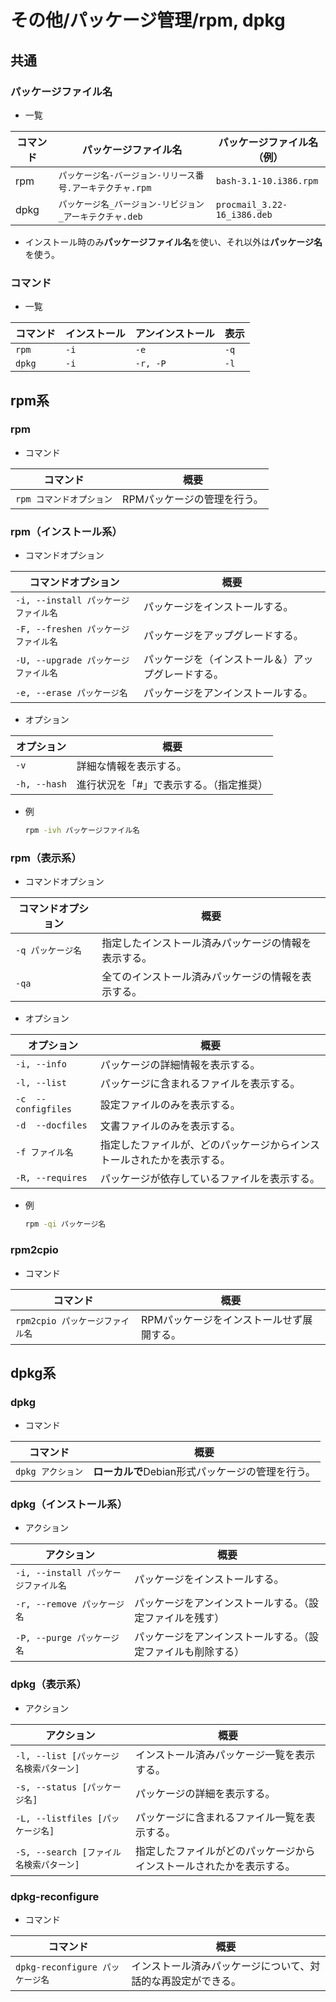 # その他/パッケージ管理/rpm, dpkg

## 共通

### パッケージファイル名

- 一覧

| コマンド | パッケージファイル名                                      | パッケージファイル名（例）  |
| -------- | --------------------------------------------------------- | --------------------------- |
| rpm      | `パッケージ名-バージョン-リリース番号.アーキテクチャ.rpm` | `bash-3.1-10.i386.rpm`      |
| dpkg     | `パッケージ名_バージョン-リビジョン_アーキテクチャ.deb`   | `procmail_3.22-16_i386.deb` |

- インストール時のみ**パッケージファイル名**を使い、それ以外は**パッケージ名**を使う。

### コマンド

- 一覧

| コマンド | インストール | アンインストール | 表示 |
| -------- | ------------ | ---------------- | ---- |
| `rpm`    | `-i`         | `-e`             | `-q` |
| `dpkg`   | `-i`         | `-r, -P`         | `-l` |

## rpm系

### rpm

- コマンド

|コマンド|概要|
|---|---|
|`rpm コマンドオプション`|RPMパッケージの管理を行う。|

### rpm（インストール系）

- コマンドオプション

| コマンドオプション                   | 概要                                               |
| ------------------------------------ | -------------------------------------------------- |
| `-i, --install パッケージファイル名` | パッケージをインストールする。                     |
| `-F, --freshen パッケージファイル名` | パッケージをアップグレードする。                   |
| `-U, --upgrade パッケージファイル名` | パッケージを（インストール＆）アップグレードする。 |
| `-e, --erase パッケージ名`           | パッケージをアンインストールする。                 |
  
- オプション

| オプション   | 概要                                    |
| ------------ | --------------------------------------- |
| `-v`         | 詳細な情報を表示する。                  |
| `-h, --hash` | 進行状況を「#」で表示する。（指定推奨） |

- 例

  ```bash
  rpm -ivh パッケージファイル名
  ```

### rpm（表示系）

- コマンドオプション

| コマンドオプション | 概要                                                 |
| ------------------ | ---------------------------------------------------- |
| `-q パッケージ名`  | 指定したインストール済みパッケージの情報を表示する。 |
| `-qa`              | 全てのインストール済みパッケージの情報を表示する。   |

- オプション

| オプション          | 概要                                                         |
| ------------------- | ------------------------------------------------------------ |
| `-i, --info`        | パッケージの詳細情報を表示する。                             |
| `-l, --list`        | パッケージに含まれるファイルを表示する。                     |
| `-c  --configfiles` | 設定ファイルのみを表示する。                                 |
| `-d  --docfiles`    | 文書ファイルのみを表示する。                                 |
| `-f ファイル名`     | 指定したファイルが、どのパッケージからインストールされたかを表示する。 |
| `-R, --requires`    | パッケージが依存しているファイルを表示する。                 |

- 例

  ```bash
  rpm -qi パッケージ名
  ```

### rpm2cpio

- コマンド

|コマンド|概要|
|---|---|
|`rpm2cpio パッケージファイル名`|RPMパッケージをインストールせず展開する。|

## dpkg系

### dpkg

- コマンド

|コマンド|概要|
|---|---|
|`dpkg アクション`|**ローカルで**Debian形式パッケージの管理を行う。|

### dpkg（インストール系）

- アクション

| アクション                           | 概要                                                         |
| ------------------------------------ | ------------------------------------------------------------ |
| `-i, --install パッケージファイル名` | パッケージをインストールする。                               |
| `-r, --remove パッケージ名`          | パッケージをアンインストールする。（設定ファイルを残す）     |
| `-P, --purge パッケージ名`           | パッケージをアンインストールする。（設定ファイルも削除する） |

### dpkg（表示系）

- アクション

| アクション                              | 概要                                                         |
| --------------------------------------- | ------------------------------------------------------------ |
| `-l, --list [パッケージ名検索パターン]` | インストール済みパッケージ一覧を表示する。                   |
| `-s, --status [パッケージ名]`           | パッケージの詳細を表示する。                                 |
| `-L, --listfiles [パッケージ名]`        | パッケージに含まれるファイル一覧を表示する。                 |
| `-S, --search [ファイル名検索パターン]` | 指定したファイルがどのパッケージからインストールされたかを表示する。 |

### dpkg-reconfigure

- コマンド

|コマンド|概要|
|---|---|
|`dpkg-reconfigure パッケージ名`|インストール済みパッケージについて、対話的な再設定ができる。|
